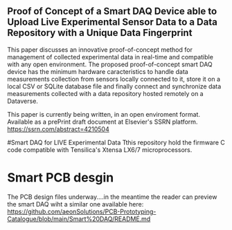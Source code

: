 ## Proof of Concept of a Smart DAQ Device able to Upload Live Experimental Sensor Data to a Data Repository with a Unique Data Fingerprint

This paper discusses an innovative proof-of-concept method for management of collected experimental data in real-time and compatible with any open environment. The proposed proof-of-concept smart DAQ device has the minimum hardware caracteristics to handle data measurements collection from sensors locally connected to it, store it on a local CSV or SQLite database file and finally connect and synchronize data measurements collected with a data repository hosted remotely on a Dataverse. 

This paper is currently being written, in an open enviroment format. Available as a prePrint draft document at Elsevier's SSRN platform.
https://ssrn.com/abstract=4210504 

#Smart DAQ for LIVE Experimental Data
Tthis repository hold the firmware C code compatible with Tensilica's Xtensa LX6/7 microprocessors. 

# Smart PCB desgin
The PCB design files underway....in the meantime the reader can preview the smart DAQ wiht a similar one available here:
https://github.com/aeonSolutions/PCB-Prototyping-Catalogue/blob/main/Smart%20DAQ/README.md
